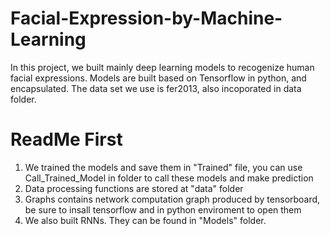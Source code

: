 # Facial-Expression-by-Machine-Learning

In this project, we built mainly deep learning models to recogenize human facial expressions.
Models are built based on Tensorflow in python, and encapsulated.
The data set we use is fer2013, also incoporated in data folder.

# ReadMe First

1. We trained the models and save them in "Trained" file, you can use Call_Trained_Model in folder to call these models and make prediction
2. Data processing functions are stored at "data" folder
3. Graphs contains network computation graph produced by tensorboard, be sure to insall tensorflow and in python enviroment to open them
5. We also built RNNs. They can be found in "Models" folder.
